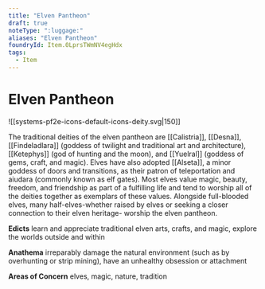 ```yaml
---
title: "Elven Pantheon"
draft: true
noteType: ":luggage:"
aliases: "Elven Pantheon"
foundryId: Item.0LprsTWmNV4egHdx
tags:
  - Item
---
```


# Elven Pantheon
![[systems-pf2e-icons-default-icons-deity.svg|150]]

The traditional deities of the elven pantheon are [[Calistria]], [[Desna]], [[Findeladlara]] (goddess of twilight and traditional art and architecture), [[Ketephys]] (god of hunting and the moon), and [[Yuelral]] (goddess of gems, craft, and magic). Elves have also adopted [[Alseta]], a minor goddess of doors and transitions, as their patron of teleportation and aiudara (commonly known as elf gates). Most elves value magic, beauty, freedom, and friendship as part of a fulfilling life and tend to worship all of the deities together as exemplars of these values. Alongside full-blooded elves, many half-elves-whether raised by elves or seeking a closer connection to their elven heritage- worship the elven pantheon.

**Edicts** learn and appreciate traditional elven arts, crafts, and magic, explore the worlds outside and within

**Anathema** irreparably damage the natural environment (such as by overhunting or strip mining), have an unhealthy obsession or attachment

**Areas of Concern** elves, magic, nature, tradition
